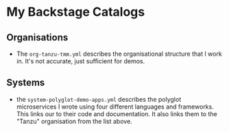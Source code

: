 # My Backstage Catalogs

## Organisations

* The `org-tanzu-tmm.yml` describes the organisational structure that I work in. It's not accurate, just sufficient for demos.

## Systems

* the `system-polyglot-demo-apps.yml` describes the polyglot microservices I wrote using four different languages and frameworks. This links our to their code and documentation. It also links them to the "Tanzu" organisation from the list above. 
